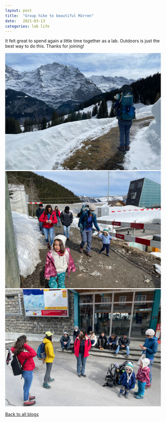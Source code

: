 ```yaml
---
layout: post
title:  "Group hike to beautiful Mürren"
date:   2021-03-13
categories: lab life
---
```


It felt great to spend again a little time together as a lab. Outdoors is just the best way to do this. Thanks for joining!

<div class="layout-blog" markdown="1">
<body>

<script src="https://cdn.jsdelivr.net/npm/jquery@3.5.1/dist/jquery.min.js"></script>
<link rel="stylesheet" href="https://cdn.jsdelivr.net/gh/fancyapps/fancybox@3.5.7/dist/jquery.fancybox.min.css" />
<script src="https://cdn.jsdelivr.net/gh/fancyapps/fancybox@3.5.7/dist/jquery.fancybox.min.js"></script>

<a href="/assets/img/blog_2021-03-13/1.jpeg" data-fancybox="gallery" data-caption="Beautiful Jungfrau in front">
	<img src="/assets/img/blog_2021-03-13/1.jpeg" alt="" />
</a>

<a href="/assets/img/blog_2021-03-13/2.jpeg" data-fancybox="gallery" data-caption="Getting started">
	<img src="/assets/img/blog_2021-03-13/2.jpeg" alt="" />
</a>

<a href="/assets/img/blog_2021-03-13/3.jpeg" data-fancybox="gallery" data-caption="After a pleasant short hike, we've arrived in Mürren">
	<img src="/assets/img/blog_2021-03-13/3.jpeg" alt="" />
</a>

</body>
</div>

[Back to all blogs](/blog/)
